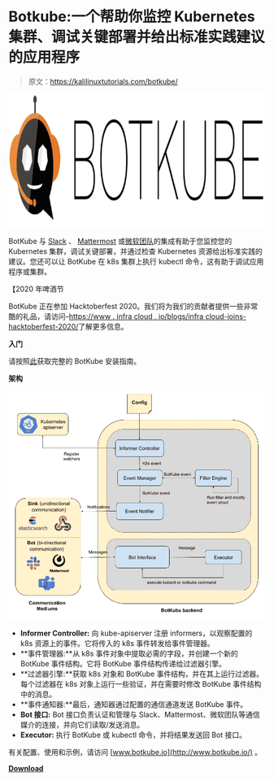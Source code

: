 # Botkube:一个帮助你监控 Kubernetes 集群、调试关键部署并给出标准实践建议的应用程序

> 原文：<https://kalilinuxtutorials.com/botkube/>

[![Botkube : An App That Helps You Monitor Your Kubernetes Cluster, Debug Critical Deployments And Gives Recommendations For Standard Practices](img/6634076dd7633f43900be86a32cddcd0.png "Botkube : An App That Helps You Monitor Your Kubernetes Cluster, Debug Critical Deployments And Gives Recommendations For Standard Practices")](https://1.bp.blogspot.com/-CgL33EwfkPs/YJ4d0sZvlcI/AAAAAAAAJFQ/7N6pDC8y0lI_hvH_Yf7MFDAFCHauhM-PQCLcBGAsYHQ/s728/botkube-title.png)

BotKube 与 [Slack](https://slack.com/) 、 [Mattermost](https://mattermost.com/) 或[微软团队](https://www.microsoft.com/microsoft-365/microsoft-teams/group-chat-software)的集成有助于您监控您的 Kubernetes 集群，调试关键部署，并通过检查 Kubernetes 资源给出标准实践的建议。您还可以让 BotKube 在 k8s 集群上执行 kubectl 命令，这有助于调试应用程序或集群。

【2020 年啤酒节

BotKube 正在参加 Hacktoberfest 2020。我们将为我们的贡献者提供一些非常酷的礼品，请访问–[https://www . infra cloud . io/blogs/infra cloud-joins-hacktoberfest-2020/](https://www.infracloud.io/blogs/infracloud-joins-hacktoberfest-2020/)了解更多信息。

**入门**

请按照[此](https://www.botkube.io/installation/)获取完整的 BotKube 安装指南。

**架构**

![](img/b53243d0664bf5da5e4f85cb3d7aa612.png)

*   **Informer Controller:** 向 kube-apiserver 注册 informers，以观察配置的 k8s 资源上的事件。它将传入的 k8s 事件转发给事件管理器。
*   **事件管理器:**从 k8s 事件对象中提取必需的字段，并创建一个新的 BotKube 事件结构。它将 BotKube 事件结构传递给过滤器引擎。
*   **过滤器引擎:**获取 k8s 对象和 BotKube 事件结构，并在其上运行过滤器。每个过滤器在 k8s 对象上运行一些验证，并在需要时修改 BotKube 事件结构中的消息。
*   **事件通知器:**最后，通知器通过配置的通信通道发送 BotKube 事件。
*   **Bot 接口:** Bot 接口负责认证和管理与 Slack、Mattermost、微软团队等通信媒介的连接，并向它们读取/发送消息。
*   **Executor:** 执行 BotKube 或 kubectl 命令，并将结果发送回 Bot 接口。

有关配置、使用和示例，请访问 [www.botkube.io](http://www.botkube.io/) 。

[**Download**](https://github.com/infracloudio/botkube)